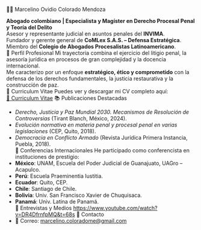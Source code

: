 👨‍⚖️ Marcelino Ovidio Colorado Mendoza

**Abogado colombiano | Especialista y Magíster en Derecho Procesal Penal y Teoría del Delito**  
Asesor y representante judicial en asuntos penales del **INVIMA**.  
Fundador y gerente general de **CoMLex S.A.S. – Defensa Estratégica**.  
Miembro del **Colegio de Abogados Procesalistas Latinoamericano**.  
📌 Perfil Profesional
Mi trayectoria combina el ejercicio del litigio penal, la asesoría jurídica en procesos de gran complejidad y la docencia internacional.  
Me caracterizo por un enfoque **estratégico, ético y comprometido** con la defensa de los derechos fundamentales, la justicia restaurativa y la construcción de paz.  
📑 Curriculum Vitae
Puedes ver y descargar mi CV completo aquí:  
[📄 Curriculum Vitae](./Curriculum%20vitae%20MARCELINO%20OVIDIO%20COLORADO%20MENDOZA.pdf)
📚 Publicaciones Destacadas
- *Derecho, Justicia y Paz Mundial 2030. Mecanismos de Resolución de Controversias* (Tirant Blanch, México, 2024).  
- *Evolución normativa en materia penal y procesal penal en varias legislaciones* (CEP, Quito, 2018).  
- *Democracia en Conflicto Armado* (Revista Jurídica Primera Instancia, Puebla, 2018).  
🎤 Conferencias Internacionales
He participado como conferencista en instituciones de prestigio:  
- **México**: UNAM, Escuela del Poder Judicial de Guanajuato, UAGro – Acapulco.  
- **Perú**: Escuela Praeminentia Iustitia.  
- **Ecuador**: Quito, CEP.  
- **Chile**: Santiago de Chile.  
- **Bolivia**: Univ. San Francisco Xavier de Chuquisaca.  
- **Panamá**: Univ. Latina de Panamá.  
🎥 Entrevistas y Medios
https://www.youtube.com/watch?v=DR4DfrnfpMQ&t=68s
📂 Contacto
- 📧 Correo: marcelino.coloradome@gmail.com 
